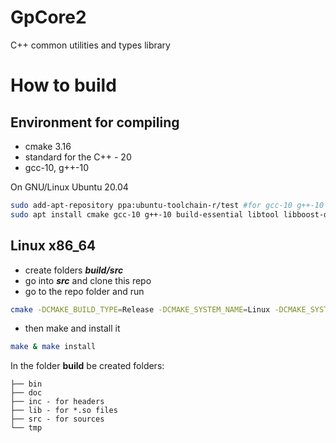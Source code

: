 # GpCore2
C++ common utilities and types library

# How to build

## Environment for compiling

- cmake 3.16
- standard for the C++ - 20
- gcc-10, g++-10

On GNU/Linux Ubuntu 20.04
```sh
sudo add-apt-repository ppa:ubuntu-toolchain-r/test #for gcc-10 g++-10
sudo apt install cmake gcc-10 g++-10 build-essential libtool libboost-dev
```
 
## Linux x86_64

- create folders **_build/src_**
- go into **_src_** and clone this repo
- go to the repo folder and run
```sh
cmake -DCMAKE_BUILD_TYPE=Release -DCMAKE_SYSTEM_NAME=Linux -DCMAKE_SYSTEM_PROCESSOR=x86_64 -DBOOST_INCLUDE=/usr/include/boost/ -DBUILD_SHARED_LIBS=ON
```
- then make and install it
```sh
make & make install
```

In the folder **build** be created folders:
```
├── bin
├── doc
├── inc - for headers
├── lib - for *.so files
├── src - for sources
└── tmp
```
